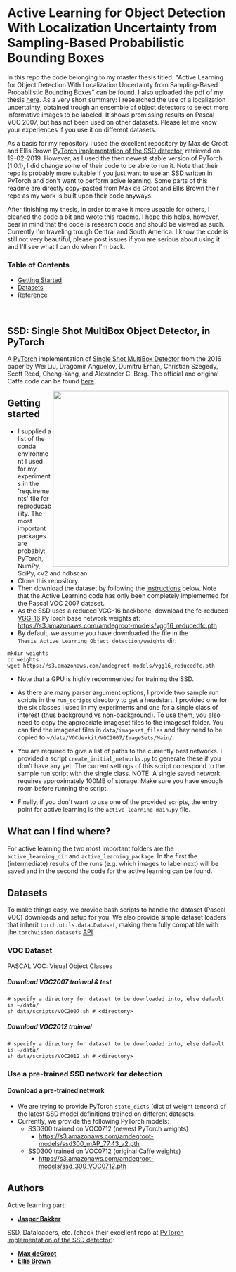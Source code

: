 # Active Learning for Object Detection With Localization Uncertainty from Sampling-Based Probabilistic Bounding Boxes
In this repo the code belonging to my master thesis titled: "Active Learning for Object Detection With Localization Uncertainty from Sampling-Based Probabilistic Bounding Boxes" can be found. I also uploaded the pdf of my thesis [here](https://github.com/JappaB/Active_Learning_Object_Detection/blob/master/Thesis_Jasper_Bakker_Active_Deep_Learning_for_Object_Detection_With_Sampling_Based_Probabilistic_Bounding_Boxes_compressed.pdf). As a very short summary: I researched the use of a localization uncertainty, obtained trough an ensemble of object detectors to select more informative images to be labeled. It shows promissing results on Pascal VOC 2007, but has not been used on other datasets. Please let me know your experiences if you use it on different datasets.

As a basis for my repository I used the excellent repository by Max de Groot and Ellis Brown [PyTorch implementation of the SSD detector](https://github.com/amdegroot/ssd.pytorch), retrieved on 19-02-2019. However, as I used the then newest stable version of PyTorch (1.0.1), I did change some of their code to be able to run it. Note that their repo is probably more suitable if you just want to use an SSD written in PyTorch and don't want to perform acive learning. Some parts of this readme are directly copy-pasted from Max de Groot and Ellis Brown their repo as my work is built upon their code anyways.

After finishing my thesis, in order to make it more useable for others, I cleaned the code a bit and wrote this readme. I hope this helps, however, bear in mind that the code is research code and should be viewed as such. Currently I'm traveling trough Central and South America. I know the code is still not very beautiful, please post issues if you are serious about using it and I'll see what I can do when I'm back.


### Table of Contents
- <a href='#get_started'>Getting Started</a>
- <a href='#datasets'>Datasets</a>
- <a href='#references'>Reference</a>

&nbsp;
&nbsp;
&nbsp;
&nbsp;


## SSD: Single Shot MultiBox Object Detector, in PyTorch
A [PyTorch](http://pytorch.org/) implementation of [Single Shot MultiBox Detector](http://arxiv.org/abs/1512.02325) from the 2016 paper by Wei Liu, Dragomir Anguelov, Dumitru Erhan, Christian Szegedy, Scott Reed, Cheng-Yang, and Alexander C. Berg.  The official and original Caffe code can be found [here](https://github.com/weiliu89/caffe/tree/ssd).


<img align="right" src= "https://github.com/amdegroot/ssd.pytorch/blob/master/doc/ssd.png" height = 400/>


## Getting started
- I supplied a list of the conda environment I used for my experiments in the 'requirements' file for reproducability. The most important packages are probably: PyTorch, NumPy, SciPy, cv2 and hdbscan. 
- Clone this repository.
- Then download the dataset by following the [instructions](#datasets) below. Note that the Active Learning code has only been completely implemented for the Pascal VOC 2007 dataset.
- As the SSD uses a reduced VGG-16 backbone, download the fc-reduced [VGG-16](https://arxiv.org/abs/1409.1556) PyTorch base network weights at:	https://s3.amazonaws.com/amdegroot-models/vgg16_reducedfc.pth
- By default, we assume you have downloaded the file in the `Thesis_Active_Learning_Object_detection/weights` dir:

```Shell
mkdir weights
cd weights
wget https://s3.amazonaws.com/amdegroot-models/vgg16_reducedfc.pth
```
- Note that a GPU is highly recommended for training the SSD.

- As there are many parser argument options, I provide two sample run scripts in the `run_scripts` directory to get a headstart. I provided one for the six classes I used in my experiments and one for a single class of interest (thus background vs non-background). To use them, you also need to copy the appropriate imageset files to the imageset folder. You can find the imageset files in `data/imageset_files` and they need to be copied to `~/data/VOCdevkit/VOC2007/ImageSets/Main/`.

- You are required to give a list of paths to the currently best networks. I provided a script `create_initial_networks.py` to generate these if you don't have any yet. The current settings of this script correspond to the sample run script with the single class. NOTE: A single saved network requires approximately 100MB of storage. Make sure you have enough room before running the script.

- Finally, if you don't want to use one of the provided scripts, the entry point for active learning is the `active_learning_main.py` file. 



 

## What can I find where?
For active learning the two most important folders are the `active_learning_dir` and `active_learning_package`. In the first the (intermediate) results of the runs (e.g. which images to label next) will be saved and in the second the code for the active learning can be found.


## Datasets
To make things easy, we provide bash scripts to handle the dataset (Pascal VOC) downloads  and setup for you.  We also provide simple dataset loaders that inherit `torch.utils.data.Dataset`, making them fully compatible with the `torchvision.datasets` [API](http://pytorch.org/docs/torchvision/datasets.html).


### VOC Dataset
PASCAL VOC: Visual Object Classes

##### Download VOC2007 trainval & test
```Shell
# specify a directory for dataset to be downloaded into, else default is ~/data/
sh data/scripts/VOC2007.sh # <directory>
```

##### Download VOC2012 trainval
```Shell
# specify a directory for dataset to be downloaded into, else default is ~/data/
sh data/scripts/VOC2012.sh # <directory>
```

### Use a pre-trained SSD network for detection
#### Download a pre-trained network
- We are trying to provide PyTorch `state_dicts` (dict of weight tensors) of the latest SSD model definitions trained on different datasets.  
- Currently, we provide the following PyTorch models:
    * SSD300 trained on VOC0712 (newest PyTorch weights)
      - https://s3.amazonaws.com/amdegroot-models/ssd300_mAP_77.43_v2.pth
    * SSD300 trained on VOC0712 (original Caffe weights)
      - https://s3.amazonaws.com/amdegroot-models/ssd_300_VOC0712.pth

## Authors
Active learning part:
* [**Jasper Bakker**](https://github.com/jappab)

SSD, Dataloaders, etc. (check their excellent repo at [PyTorch implementation of the SSD detector](https://github.com/amdegroot/ssd.pytorch)):
* [**Max deGroot**](https://github.com/amdegroot)
* [**Ellis Brown**](http://github.com/ellisbrown)

